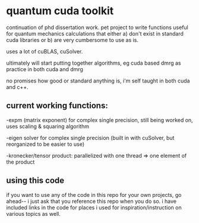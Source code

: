 # quantum cuda toolkit

continuation of phd dissertation work.  pet project to write functions useful for quantum mechanics calculations that either a) don't exist in standard cuda libraries or b) are very cumbersome to use as is.

uses a lot of cuBLAS, cuSolver.

ultimately will start putting together algorithms, eg cuda based dmrg as practice in both cuda and dmrg

no promises how good or standard anything is, i'm self taught in both cuda and c++.

## current working functions:

-expm (matrix exponent) for complex single precision, still being worked on, uses scaling & squaring algorithm

-eigen solver for complex single precision (built in with cuSolver, but reorganized to be easier to use)

-kronecker/tensor product: parallelized with one thread => one element of the product

## using this code

if you want to use any of the code in this repo for your own projects, go ahead-- i just ask that you reference this repo when you do so.  i have included links in the code for places i used for inspiration/instruction on various topics as well.
